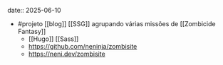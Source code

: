 date:: 2025-06-10

- #projeto [[blog]] [[SSG]] agrupando várias missões de [[Zombicide Fantasy]]
	- [[Hugo]] [[Sass]]
	- https://github.com/neninja/zombisite
	- https://neni.dev/zombisite